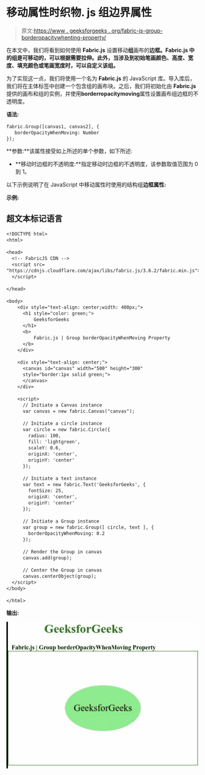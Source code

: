 # 移动属性时织物. js 组边界属性

> 原文:[https://www . geeksforgeeks . org/fabric-js-group-borderopacitywhenting-property/](https://www.geeksforgeeks.org/fabric-js-group-borderopacitywhenmoving-property/)

在本文中，我们将看到如何使用 **Fabric.js** 设置移动**组**画布的**边框。Fabric.js 中的组是可移动的，可以根据需要拉伸。此外，当涉及到初始笔画颜色、高度、宽度、填充颜色或笔画宽度时，可以自定义该组。**

为了实现这一点，我们将使用一个名为 **Fabric.js** 的 JavaScript 库。导入库后，我们将在主体标签中创建一个包含组的画布块。之后，我们将初始化由 **Fabric.js** 提供的画布和组的实例，并使用**borderropacitymoving**属性设置画布组边框的不透明度。

**语法:**

```
fabric.Group([canvas1, canvas2], {
   borderOpacityWhenMoving: Number
});
```

**参数:**该属性接受如上所述的单个参数，如下所述:

*   **移动时边框的不透明度:**指定移动时边框的不透明度，该参数取值范围为 0 到 1。

以下示例说明了在 JavaScript 中移动属性时使用的结构组**边框属性:**

**示例:**

## 超文本标记语言

```
<!DOCTYPE html>
<html>

<head>
  <!-- FabricJS CDN -->
  <script src=
"https://cdnjs.cloudflare.com/ajax/libs/fabric.js/3.6.2/fabric.min.js">
  </script>

</head>

<body>
    <div style="text-align: center;width: 400px;">
      <h1 style="color: green;">
          GeeksforGeeks
      </h1>
      <b>
          Fabric.js | Group borderOpacityWhenMoving Property
      </b>
    </div>

    <div style="text-align: center;">
      <canvas id="canvas" width="500" height="300"
      style="border:1px solid green;">
      </canvas>
    </div>

    <script>
      // Initiate a Canvas instance
      var canvas = new fabric.Canvas("canvas");

      // Initiate a circle instance
      var circle = new fabric.Circle({
        radius: 100,
        fill: 'lightgreen',
        scaleY: 0.6,
        originX: 'center',
        originY: 'center'
      });

      // Initiate a text instance
      var text = new fabric.Text('GeeksforGeeks', {
        fontSize: 25,
        originX: 'center',
        originY: 'center'
      });

      // Initiate a Group instance
      var group = new fabric.Group([ circle, text ], {
        borderOpacityWhenMoving: 0.2
      });

      // Render the Group in canvas
      canvas.add(group);

      // Center the Group in canvas
      canvas.centerObject(group);
  </script>
</body>

</html>
```

**输出:**

![](img/cb1639b48064266e4d32e2f8c027788a.png)